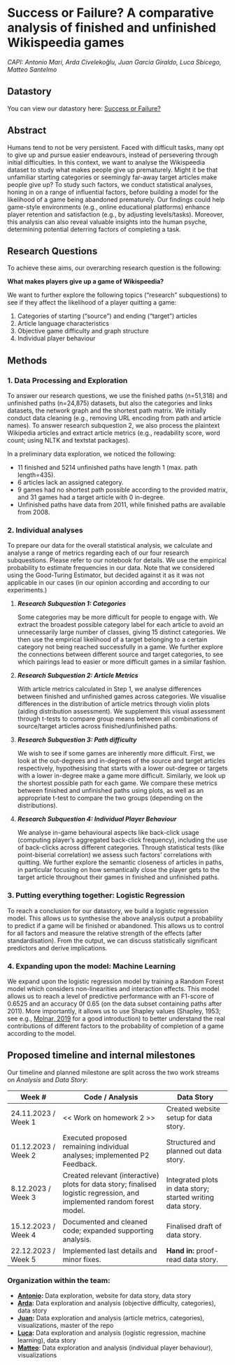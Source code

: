 # Success or Failure? A comparative analysis of finished and unfinished Wikispeedia games
*CAPI: Antonio Mari, Arda Civelekoğlu, Juan Garcia Giraldo, Luca Sbicego, Matteo Santelmo*

## Datastory
You can view our datastory here: [Success or Failure?](https://antoniomari.github.io/ADA-CAPI-DataStory/)

## Abstract

Humans tend to not be very persistent. Faced with difficult tasks, many opt to give up and pursue easier endeavours, instead of persevering through initial difficulties. In this context, we want to analyse the Wikispeedia dataset to study what makes people give up prematurely. Might it be that unfamiliar starting categories or seemingly far-away target articles make people give up? To study such factors, we conduct statistical analyses, honing in on a range of influential factors, before building a model for the likelihood of a game being abandoned prematurely. Our findings could help game-style environments (e.g., online educational platforms) enhance player retention and satisfaction (e.g., by adjusting levels/tasks). Moreover, this analysis can also reveal valuable insights into the human psyche, determining potential deterring factors of completing a task.

## Research Questions
To achieve these aims, our overarching research question is the following:

****What makes players give up a game of Wikispeedia?****

We want to further explore the following topics (“research” subquestions) to see if they affect the likelihood of a player quitting a game:
1. Categories of starting (“source”) and ending (“target”) articles
2. Article language characteristics
3. Objective game difficulty and graph structure
4. Individual player behaviour 

## Methods
### 1. Data Processing and Exploration

To answer our research questions, we use the finished paths (n=51,318) and unfinished paths (n=24,875) datasets, but also the categories and links datasets, the network graph and the shortest path matrix. We initially conduct data cleaning (e.g., removing URL encoding from path and article names). To answer research subquestion 2, we also process the plaintext Wikipedia articles and extract article metrics (e.g., readability score, word count; using NLTK and textstat packages).

In a preliminary data exploration, we noticed the following:
* 11 finished and 5214 unfinished paths have length 1 (max. path length=435).
* 6 articles lack an assigned category.
* 9 games had no shortest path possible according to the provided matrix, and 31 games had a target article with 0 in-degree. 
* Unfinished paths have data from 2011, while finished paths are available from 2008.

### 2. Individual analyses

To prepare our data for the overall statistical analysis, we calculate and analyse a range of metrics regarding each of our four research subquestions. Please refer to our notebook for details. We use the empirical probability to estimate frequencies in our data. Note that we considered using the Good-Turing Estimator, but decided against it as it was not applicable in our cases (in our opinion according and according to our experiments.)

  1. ***Research Subquestion 1: Categories***

      Some categories may be more difficult for people to engage with. We extract the broadest possible category label for each article to avoid an unnecessarily large number of classes, giving 15 distinct categories. We then use the empirical likelihood of a target belonging to a certain category not being reached successfully in a game. We further explore the connections between different source and target categories, to see which pairings lead to easier or more difficult games in a similar fashion.

      <!-- This is the probability of a game being unfinished ($u$) for a given category $i$, and is calculated as:
      $\Bbb{P}(u|i) = \frac{\text{num category i in unfinished paths target}}{\text{num category i in target}}$. -->

  2. ***Research Subquestion 2: Article Metrics***
  
      With article metrics calculated in Step 1, we analyse differences between finished and unfinished games across categories. We visualise differences in the distribution of article metrics through violin plots (aiding distribution assessment). We supplement this visual assessment through t-tests to compare group means between all combinations of source/target articles across finished/unfinished paths.

  3. ***Research Subquestion 3: Path difficulty***

      We wish to see if some games are inherently more difficult. First, we look at the out-degrees and in-degrees of the source and target articles respectively, hypothesising that starts with a lower out-degree or targets with a lower in-degree make a game more difficult. Similarly, we look up the shortest possible path for each game. We compare these metrics between finished and unfinished paths using plots, as well as an appropriate t-test to compare the two groups (depending on the distributions). 

  4. ***Research Subquestion 4: Individual Player Behaviour***
  
      We analyse in-game behavioural aspects like back-click usage (computing player’s aggregated back-click frequency), including the use of back-clicks across different categories. Through statistical tests (like point-biserial correlation) we assess such factors’ correlations with quitting. We further explore the semantic closeness of articles in paths, in particular focusing on how semantically close the player gets to the target article throughout their games in finished and unfinished paths.
      

### 3. Putting everything together: Logistic Regression

To reach a conclusion for our datastory, we build a logistic regression model. This allows us to synthesise the above analysis output a probability to predict if a game will be finished or abandoned. This allows us to control for all factors and measure the relative strength of the effects (after standardisation). From the output, we can discuss statistically significant predictors and derive implications.

### 4. Expanding upon the model: Machine Learning

We expand upon the logistic regression model by training a Random Forest model which considers non-linearities and interaction effects. This model allows us to reach a level of predictive performance with an F1-score of 0.6525 and an accuracy 0f 0.65 (on the data subset containing paths after 2011). More importantly, it allows us to use Shapley values (Shapley, 1953; see e.g., [Molnar, 2019](https://christophm.github.io/interpretable-ml-book/shapley.html) for a good introduction) to better understand the real contributions of different factors to the probability of completion of a game according to the model.

## Proposed timeline and internal milestones
Our timeline and planned milestone are split across the two work streams on *Analysis* and *Data Story*:

| Week #                   | Code / Analysis                                                                         | Data Story                                                              |
|--------------------------|-----------------------------------------------------------------------------------------|-------------------------------------------------------------------------|
| 24.11.2023 / Week 1 | << Work on homework 2 >>                    | Created website setup for data story.                    |
| 01.12.2023 / Week 2  | Executed proposed remaining individual analyses; implemented P2 Feedback. | Structured and planned out data story.                              |
| 8.12.2023 / Week 3  | Created relevant (interactive) plots for data story; finalised logistic regression, and implemented random forest model.                   | Integrated plots in data story; started writing data story. |
| 15.12.2023 / Week 4 | Documented and cleaned code; expanded supporting analysis.                                                 | Finalised draft of data story.                                            |
| 22.12.2023 / Week 5 | Implemented last details and minor fixes.                      | **Hand in:** proof-read data story.                          |


### Organization within the team:
* **[Antonio](https://github.com/antoniomari):** Data exploration, website for data story, data story
* **[Arda](https://github.com/arcivelekoglu):** Data exploration and analysis (objective difficulty, categories), data story
* **[Juan](https://github.com/d23845jg):** Data exploration and analysis (article metrics, categories), visualizations, master of the repo
* **[Luca](https://github.com/lsbicego):** Data exploration and analysis (logistic regression, machine learning), data story
* **[Matteo](https://github.com/matsant01)**: Data exploration and analysis (individual player behaviour), visualizations


<!-- ### Questions for TAs (optional):  -->
<!-- Add here any questions you have for us related to the proposed project.  -->
